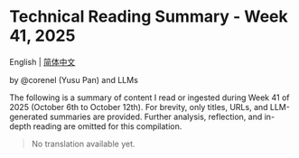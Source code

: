 # Technical Reading Summary - Week 41, 2025

English | [简体中文](README.zh-CN.md)

by @corenel (Yusu Pan) and LLMs

The following is a summary of content I read or ingested during Week 41 of 2025 (October 6th to October 12th). For brevity, only titles, URLs, and LLM-generated summaries are provided. Further analysis, reflection, and in-depth reading are omitted for this compilation.

> No translation available yet.
